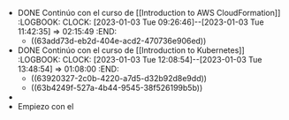 - DONE Continúo con el curso de [[Introduction to AWS CloudFormation]]
  :LOGBOOK:
  CLOCK: [2023-01-03 Tue 09:26:46]--[2023-01-03 Tue 11:42:35] =>  02:15:49
  :END:
	- ((63add73d-eb2d-404e-acd2-470736e906ed))
- DONE Continúo con el curso de [[Introduction to Kubernetes]]
  :LOGBOOK:
  CLOCK: [2023-01-03 Tue 12:08:54]--[2023-01-03 Tue 13:48:54] =>  01:08:00
  :END:
	- ((63920327-2c0b-4220-a7d5-d32b92d8e9dd))
	- ((63b4249f-527a-4b44-9545-38f526199b5b))
-
- Empiezo con el